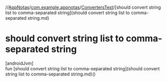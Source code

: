 //[AppNotas](../../../index.md)/[com.example.appnotas](../index.md)/[ConvertersTest](index.md)/[should convert string list to comma-separated string](should convert string list to comma-separated string.md)

# should convert string list to comma-separated string

[androidJvm]\
fun [should convert string list to comma-separated string](should convert string list to comma-separated string.md)()
